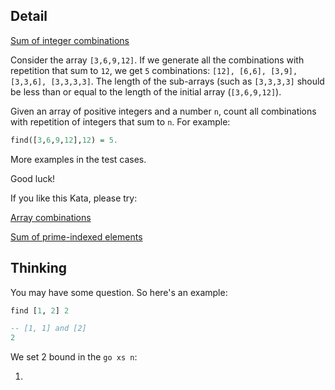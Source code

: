 ## Detail

[Sum of integer combinations](https://www.codewars.com/kata/sum-of-integer-combinations/train/haskell)

Consider the array `[3,6,9,12]`. If we generate all the combinations with repetition that sum to `12`, we get `5` combinations: `[12], [6,6], [3,9], [3,3,6], [3,3,3,3]`. The length of the sub-arrays (such as `[3,3,3,3]` should be less than or equal to the length of the initial array (`[3,6,9,12]`). 

Given an array of positive integers and a number `n`, count all combinations with repetition of integers that sum to `n`. For example: 

```haskell
find([3,6,9,12],12) = 5.
```

More examples in the test cases. 

Good luck!

If you like this Kata, please try:

[Array combinations](https://www.codewars.com/kata/59e66e48fc3c499ec5000103)

[Sum of prime-indexed elements](https://www.codewars.com/kata/59f38b033640ce9fc700015b)

## Thinking

You may have some question. So here's an example:

```haskell
find [1, 2] 2

-- [1, 1] and [2]
2
```

We set 2 bound in the `go xs n`:

1. 